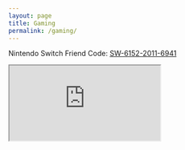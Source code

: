 ```yaml
---
layout: page
title: Gaming
permalink: /gaming/
---
```


Nintendo Switch Friend Code: [SW-6152-2011-6941]()

<iframe src="https://animalcrossingworld.com/animal-crossing-new-horizons-release-date-countdown/"></iframe>

